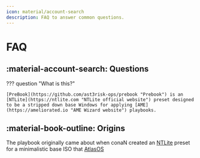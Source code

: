 ```yaml
---
icon: material/account-search
description: FAQ to answer common questions.
---
```

# FAQ

## :material-account-search: Questions

??? question "What is this?"
   
    [PreBook](https://github.com/ast3risk-ops/prebook "Prebook") is an [NTLite](https://ntlite.com "NTLite official website") preset designed to be a stripped down base Windows for applying [AME](https://ameliorated.io "AME Wizard website") playbooks.

## :material-book-outline: Origins

The playbook originally came about when conaN created an [NTLite](https://ntlite.com) preset for a minimalistic base ISO that [AtlasOS](https://atlasos.net "Hi Jack!")